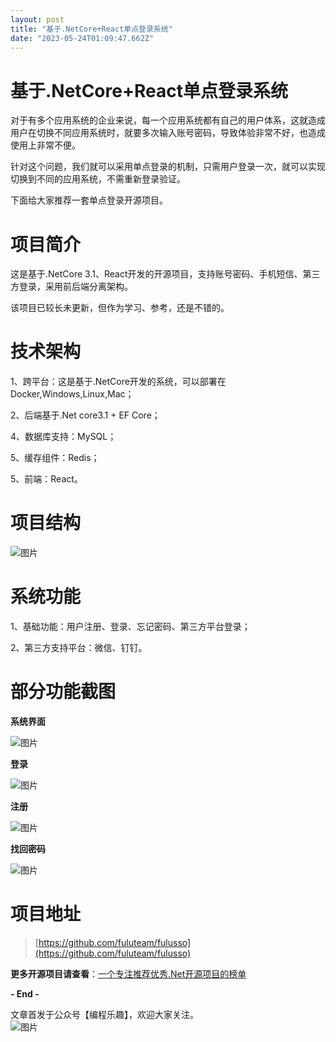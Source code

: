 ```yaml
---
layout: post
title: "基于.NetCore+React单点登录系统"
date: "2023-05-24T01:09:47.662Z"
---
```

基于.NetCore+React单点登录系统
======================

对于有多个应用系统的企业来说，每一个应用系统都有自己的用户体系，这就造成用户在切换不同应用系统时，就要多次输入账号密码，导致体验非常不好，也造成使用上非常不便。

针对这个问题，我们就可以采用单点登录的机制，只需用户登录一次，就可以实现切换到不同的应用系统，不需重新登录验证。

下面给大家推荐一套单点登录开源项目。

项目简介
====

这是基于.NetCore 3.1、React开发的开源项目，支持账号密码、手机短信、第三方登录，采用前后端分离架构。

该项目已较长未更新，但作为学习、参考，还是不错的。

技术架构
====

1、跨平台：这是基于.NetCore开发的系统，可以部署在Docker,Windows,Linux,Mac；

2、后端基于.Net core3.1 + EF Core；

4、数据库支持：MySQL；

5、缓存组件：Redis；

5、前端：React。

项目结构
====

![图片](https://img2023.cnblogs.com/blog/93789/202305/93789-20230523144411050-843260909.png)

系统功能
====

1、基础功能：用户注册、登录、忘记密码、第三方平台登录；

2、第三方支持平台：微信、钉钉。

部分功能截图
======

**系统界面**

![图片](https://img2023.cnblogs.com/blog/93789/202305/93789-20230523144411074-30595819.png)

**登录**

![图片](https://img2023.cnblogs.com/blog/93789/202305/93789-20230523144411180-1872649844.png)

**注册**

![图片](https://img2023.cnblogs.com/blog/93789/202305/93789-20230523144411065-1986051923.png)

**找回密码**

![图片](https://img2023.cnblogs.com/blog/93789/202305/93789-20230523144411008-244464759.png)

项目地址
====

> [https://github.com/fuluteam/fulusso](https://github.com/fuluteam/fulusso)

**更多开源项目请查看**：[一个专注推荐优秀.Net开源项目的榜单](https://github.com/bianchenglequ/NetCodeTop)

**\- End -**

文章首发于公众号【编程乐趣】，欢迎大家关注。  
![图片](https://img2020.cnblogs.com/blog/93789/202105/93789-20210520132522800-1532644404.jpg)